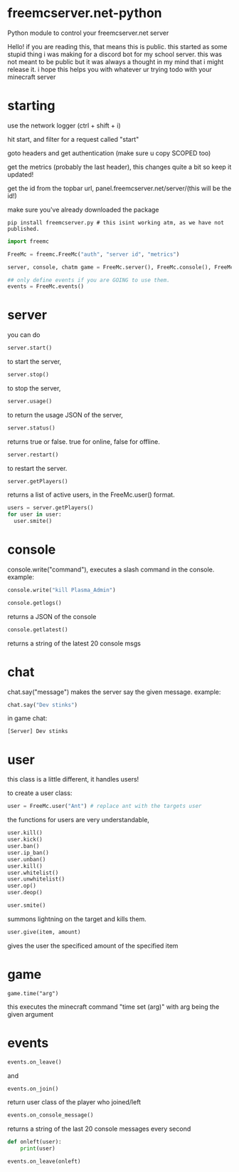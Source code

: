 # freemcserver.net-python
Python module to control your freemcserver.net server


Hello! if you are reading this, that means this is public.
this started as some stupid thing i was making for a discord bot for my school server.
this was not meant to be public but it was always a thought in my mind that i might release it.
i hope this helps you with whatever ur trying todo with your minecraft server


# starting

use the network logger (ctrl + shift + i)

hit start, and filter for a request called "start"

goto headers and get authentication (make sure u copy SCOPED too)

get the metrics (probably the last header), this changes quite a bit so keep it updated!

get the id from the topbar url,  panel.freemcserver.net/server/(this will be the id!)

make sure you've already downloaded the package
```
pip install freemcserver.py # this isint working atm, as we have not published.
```

```py
import freemc

FreeMc = freemc.FreeMc("auth", "server id", "metrics")

server, console, chatm game = FreeMc.server(), FreeMc.console(), FreeMc.chat(), FreeMc.game()

## only define events if you are GOING to use them.
events = FreeMc.events()
```




# server

you can do
```py
server.start()
```
to start the server,

```py
server.stop()
```
to stop the server,

```py
server.usage()
```
to return the usage JSON of the server,

```py
server.status()
```
returns true or false. true for online, false for offline.

```py
server.restart()
```
to restart the server.

```py
server.getPlayers()
```
returns a list of active users, in the FreeMc.user() format.
```py
users = server.getPlayers()
for user in user:
  user.smite()
```

# console

console.write("command"), executes a slash command in the console.
example:
```py
console.write("kill Plasma_Admin")
```

```py
console.getlogs()
```
returns a JSON of the console

```py
console.getlatest()
```
returns a string of the latest 20 console msgs
# chat

chat.say("message") makes the server say the given message.
example:
```py
chat.say("Dev stinks")
```
in game chat:
```
[Server] Dev stinks
```

# user
this class is a little different, it handles users!

to create a user class:
```py
user = FreeMc.user("Ant") # replace ant with the targets user
```

the functions for users are very understandable,
```py
user.kill()
user.kick()
user.ban()
user.ip_ban()
user.unban()
user.kill()
user.whitelist()
user.unwhitelist()
user.op()
user.deop()
```

```py
user.smite()
```
summons lightning on the target and kills them.

```py
user.give(item, amount)
```
gives the user the specificed amount of the specified item



# game
```
game.time("arg")
```
this executes the minecraft command "time set (arg)" with arg being the given argument 

# events

```py
events.on_leave()
```
and
```py
events.on_join()
```
return user class of the player who joined/left
```py
events.on_console_message()
```
returns a string of the last 20 console messages every second
```py
def onleft(user):
    print(user)

events.on_leave(onleft)
```
